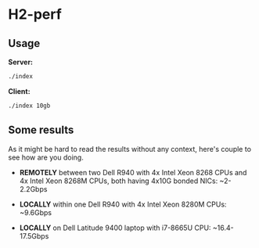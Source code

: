H2-perf
=======

Usage
-----

**Server:**

```bash
./index
```

**Client:**

```bash
./index 10gb
```

Some results
------------

As it might be hard to read the results without any context, here's couple
to see how are you doing.

* **REMOTELY** between two Dell R940 with 4x Intel Xeon 8268 CPUs 
and 4x Intel Xeon 8268M CPUs, both having 4x10G bonded NICs: ~2-2.2Gbps

* **LOCALLY** within one Dell R940 with 4x Intel Xeon 8280M CPUs: ~9.6Gbps

* **LOCALLY** on Dell Latitude 9400 laptop with i7-8665U CPU: ~16.4-17.5Gbps
